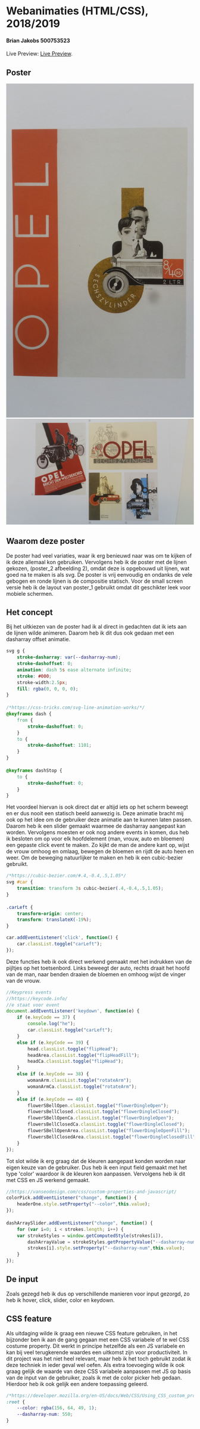 # Webanimaties (HTML/CSS), 2018/2019
#### Brian Jakobs 500753523

Live Preview: [Live Preview](https://brianjakobs.github.io/HTML-CSS/).

## Poster

![poster_1](/images/poster_1.jpg)
![poster_2](/images/poster_2.jpg)

## Waarom deze poster

De poster had veel variaties, waar ik erg benieuwd naar was om te kijken of ik deze allemaal kon gebruiken. Vervolgens heb ik de poster met de lijnen gekozen, (poster_2 afbeelding 2), omdat deze is opgebouwd uit lijnen, wat goed na te maken is als svg. De poster is vrij eenvoudig en ondanks de vele gebogen en ronde lijnen is de compositie statisch. Voor de small screen versie heb ik de layout van poster_1 gebruikt omdat dit geschikter leek voor mobiele schermen.

## Het concept

Bij het uitkiezen van de poster had ik al direct in gedachten dat ik iets aan de lijnen wilde animeren. Daarom heb ik dit dus ook gedaan met een dasharray offset animatie.

```css
svg g {
	stroke-dasharray: var(--dasharray-num);
	stroke-dashoffset: 0;
	animation: dash 5s ease alternate infinite;
    stroke: #000;
    stroke-width:2.5px;
    fill: rgba(0, 0, 0, 0);
}

/*https://css-tricks.com/svg-line-animation-works/*/
@keyframes dash {
    from {
        stroke-dashoffset: 0;
    }
    to {
        stroke-dashoffset: 1101;
    }
}

@keyframes dashStop {
    to {
        stroke-dashoffset: 0;
    }
}
```

Het voordeel hiervan is ook direct dat er altijd iets op het scherm beweegt en er dus nooit een statisch beeld aanwezig is. Deze animatie bracht mij ook op het idee om de gebruiker deze animatie aan te kunnen laten passen. Daarom heb ik een slider gemaakt waarmee de dasharray aangepast kan worden. Vervolgens moesten er ook nog andere events in komen, dus heb ik besloten om op voor elk hoofdelement (man, vrouw, auto en bloemen) een gepaste click event te maken. Zo kijkt de man de andere kant op, wijst de vrouw omhoog en omlaag, bewegen de bloemen en rijdt de auto heen en weer. Om de beweging natuurlijker te maken en heb ik een cubic-bezier gebruikt.

```css
/*https://cubic-bezier.com/#.4,-0.4,.5,1.05*/
svg #car {
    transition: transform 3s cubic-bezier(.4,-0.4,.5,1.05);
}

.carLeft {
    transform-origin: center; 
    transform: translateX(-19%);
}

```

```js
car.addEventListener('click', function() {
    car.classList.toggle("carLeft");
});

```

Deze functies heb ik ook direct werkend gemaakt met het indrukken van de pijltjes op het toetsenbord. Links beweegt der auto, rechts draait het hoofd van de man, naar benden draaien de bloemen en omhoog wijst de vinger van de vrouw.

```js
//Keypress events
//https://keycode.info/
//e staat voor event
document.addEventListener('keydown', function(e) {
    if (e.keyCode == 37) {
        console.log("he");
        car.classList.toggle("carLeft");
    }
    else if (e.keyCode == 39) {
        head.classList.toggle("flipHead");
        headArea.classList.toggle("flipHeadFill");
        headCa.classList.toggle("flipHead");
    }
    else if (e.keyCode == 38) {
        womanArm.classList.toggle("rotateArm");
        womanArmCa.classList.toggle("rotateArm");
    }
    else if (e.keyCode == 40) {
        flowerSBellOpen.classList.toggle("flowerDingleOpen");
        flowersBellClosed.classList.toggle("flowerDingleClosed");
        flowerSBellOpenCa.classList.toggle("flowerDingleOpen");
        flowersBellClosedCa.classList.toggle("flowerDingleClosed");
        flowerSBellOpenArea.classList.toggle("flowerDingleOpenFill");
        flowersBellClosedArea.classList.toggle("flowerDingleClosedFill");
    }
});

```

Tot slot wilde ik erg graag dat de kleuren aangepast konden worden naar eigen keuze van de gebruiker. Dus heb ik een input field gemaakt met het type 'color' waardoor ik de kleuren kon aanpassen. Vervolgens heb ik dit met CSS en JS werkend gemaakt.

```js
//https://vanseodesign.com/css/custom-properties-and-javascript/
colorPick.addEventListener("change", function() {
    headerOne.style.setProperty("--color",this.value);
});

dashArraySlider.addEventListener("change", function() {
    for (var i=0; i < strokes.length; i++) {
    var strokeStyles = window.getComputedStyle(strokes[i]),
        dashArrayValue = strokeStyles.getPropertyValue("--dasharray-num)");
        strokes[i].style.setProperty("--dasharray-num",this.value);
    }
});

```

## De input

Zoals gezegd heb ik dus op verschillende manieren voor input gezorgd, zo heb ik hover, click, slider, color en keydown.

## CSS feature

Als uitdaging wilde ik graag een nieuwe CSS feature gebruiken, in het bijzonder ben ik aan de gang gegaan met een CSS variabele of te wel CSS costume property. Dit werkt in principe hetzelfde als een JS variabele en kan bij veel terugkerende waardes een uitkomst zijn voor productiviteit. In dit project was het niet heel relevant, maar heb ik het toch gebruikt zodat ik deze techniek in ieder geval wel oefen. Als extra toevoeging wilde ik ook graag gelijk de waarde van deze CSS variabele aanpassen met JS op basis van de input van de gebruiker, zoals ik met de color picker heb gedaan. Hierdoor heb ik ook gelijk een andere toepassing geleerd.

```css
/*https://developer.mozilla.org/en-US/docs/Web/CSS/Using_CSS_custom_properties*/
:root {
    --color: rgba(156, 64, 49, 1);
    --dasharray-num: 550;
}

```